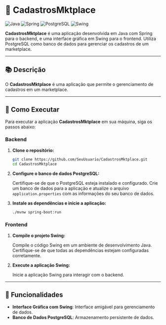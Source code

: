 # 🛒 CadastrosMktplace

![Java](https://img.shields.io/badge/Java-007396?style=for-the-badge&logo=java&logoColor=white)
![Spring](https://img.shields.io/badge/Spring-6DB33F?style=for-the-badge&logo=spring&logoColor=white)
![PostgreSQL](https://img.shields.io/badge/PostgreSQL-336791?style=for-the-badge&logo=postgresql&logoColor=white)
![Swing](https://img.shields.io/badge/Swing-000000?style=for-the-badge&logo=java&logoColor=white)

**CadastrosMktplace** é uma aplicação desenvolvida em Java com Spring para o backend, e uma interface gráfica em Swing para o frontend. Utiliza PostgreSQL como banco de dados para gerenciar os cadastros de um marketplace.

---

## 📚 Descrição

O **CadastrosMktplace** é uma aplicação que permite o gerenciamento de cadastros em um marketplace.

---

## 🚀 Como Executar

Para executar a aplicação **CadastrosMktplace** em sua máquina, siga os passos abaixo:

### Backend

1. **Clone o repositório:**

    ```bash
    git clone https://github.com/SeuUsuario/CadastrosMktplace.git
    cd CadastrosMktplace
    ```

2. **Configure o banco de dados PostgreSQL:**

    Certifique-se de que o PostgreSQL esteja instalado e configurado. Crie um banco de dados para a aplicação e atualize o arquivo `application.properties` com as informações do seu banco de dados.

3. **Instale as dependências e inicie a aplicação:**

    ```bash
    ./mvnw spring-boot:run
    ```

### Frontend

1. **Compile o projeto Swing:**

    Compile o código Swing em um ambiente de desenvolvimento Java. Certifique-se de que todas as dependências estejam configuradas corretamente.

2. **Execute a aplicação Swing:**

    Inicie a aplicação Swing para interagir com o backend.

---

## 🧩 Funcionalidades

- **Interface Gráfica com Swing**: Interface amigável para gerenciamento de dados.
- **Banco de Dados PostgreSQL**: Armazenamento persistente de dados.
